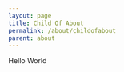 ```yaml
---
layout: page
title: Child Of About
permalink: /about/childofabout
parent: about
---
```


Hello World